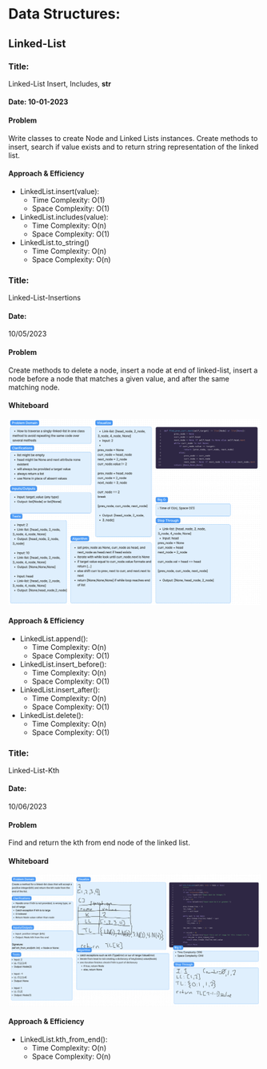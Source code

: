 # Data Structures:

## Linked-List

### Title:
Linked-List Insert, Includes, __str__

#### Date: 10-01-2023

#### Problem
Write classes to create Node and Linked Lists instances.
Create methods to insert, search if value exists and to return string representation of the linked list.

#### Approach & Efficiency
  * LinkedList.insert(value):
    * Time Complexity: O(1)
    * Space Complexity: O(1)
  * LinkedList.includes(value):
    * Time Complexity: O(n)
    * Space Complexity: O(1)
  * LinkedList.to_string()
    * Time Complexity: O(n)
    * Space Complexity: O(n)


### Title:
Linked-List-Insertions

#### Date:
10/05/2023

#### Problem
Create methods to delete a node, insert a node at end of linked-list, insert a node before a node that matches a given value, and after the same matching node.

#### Whiteboard
![traverse-linked-list](./images/whiteboard_code-challenge-06.png)

#### Approach & Efficiency
  * LinkedList.append():
    * Time Complexity: O(n)
    * Space Complexity: O(1)
  * LinkedList.insert_before():
    * Time Complexity: O(n)
    * Space Complexity: O(1)
  * LinkedList.insert_after():
    * Time Complexity: O(n)
    * Space Complexity: O(1)
  * LinkedList.delete():
    * Time Complexity: O(n)
    * Space Complexity: O(1)


### Title:
Linked-List-Kth

#### Date:
10/06/2023

#### Problem
Find and return the kth from end node of the linked list.

#### Whiteboard
![linked-list-kth](./images/whiteboard_linked-list-kth.png)

#### Approach & Efficiency
  * LinkedList.kth_from_end():
    * Time Complexity: O(n)
    * Space Complexity: O(n)




